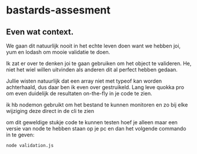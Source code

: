 # bastards-assesment

## Even wat context.

We gaan dit natuurlijk nooit in het echte leven doen want we hebben joi, yum en lodash om mooie validatie te doen.

Ik zat er over te denken joi te gaan gebruiken om het object te valideren. He, niet het wiel willen uitvinden als anderen dit al perfect hebben gedaan.

Jullie wisten natuurlijk dat een array niet met typeof kan worden achterhaald, dus daar ben ik even over gestruikeld. Lang leve quokka pro om even duidelijk de resultaten on-the-fly in je code te zien.

ik hb nodemon gebruikt om het bestand te kunnen monitoren en zo bij elke wijziging deze direct in de cli te zien

om dit geweldige stukje code te kunnen testen hoef je alleen maar een versie van node te hebben staan op je pc en dan het volgende commando in te geven:

```console
node validation.js
 ```